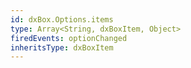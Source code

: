 ```yaml
---
id: dxBox.Options.items
type: Array<String, dxBoxItem, Object>
firedEvents: optionChanged
inheritsType: dxBoxItem
---
```

